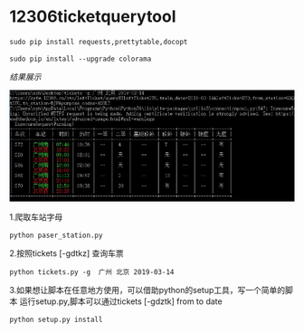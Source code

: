 # 12306ticketquerytool
```
sudo pip install requests,prettytable,docopt
```
```
sudo pip install --upgrade colorama
```
*结果展示*
<p align="center">
<img src='./images/result.JPG'>
</p>

1.爬取车站字母
```
python paser_station.py
```
2.按照tickets [-gdtkz] <from> <to> <date> 查询车票
```
python tickets.py -g  广州 北京 2019-03-14
```
3.如果想让脚本在任意地方使用，可以借助python的setup工具，写一个简单的脚本
运行setup.py,脚本可以通过tickets [-gdztk] from to date
```
python setup.py install
```

